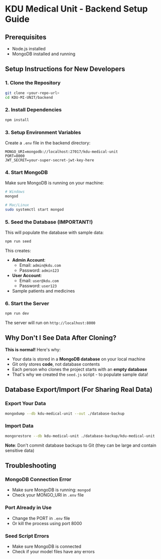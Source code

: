 # KDU Medical Unit - Backend Setup Guide

## Prerequisites
- Node.js installed
- MongoDB installed and running

## Setup Instructions for New Developers

### 1. Clone the Repository
```bash
git clone <your-repo-url>
cd KDU-MI-UNIT/backend
```

### 2. Install Dependencies
```bash
npm install
```

### 3. Setup Environment Variables
Create a `.env` file in the backend directory:
```env
MONGO_URI=mongodb://localhost:27017/kdu-medical-unit
PORT=8000
JWT_SECRET=your-super-secret-jwt-key-here
```

### 4. Start MongoDB
Make sure MongoDB is running on your machine:
```bash
# Windows
mongod

# Mac/Linux
sudo systemctl start mongod
```

### 5. Seed the Database (IMPORTANT!)
This will populate the database with sample data:
```bash
npm run seed
```

This creates:
- **Admin Account**: 
  - Email: `admin@kdu.com`
  - Password: `admin123`
- **User Account**: 
  - Email: `user@kdu.com`
  - Password: `user123`
- Sample patients and medicines

### 6. Start the Server
```bash
npm run dev
```

The server will run on `http://localhost:8000`

## Why Don't I See Data After Cloning?

**This is normal!** Here's why:
- Your data is stored in a **MongoDB database** on your local machine
- Git only stores **code**, not database contents
- Each person who clones the project starts with an **empty database**
- That's why we created the `seed.js` script - to populate sample data!

## Database Export/Import (For Sharing Real Data)

### Export Your Data
```bash
mongodump --db kdu-medical-unit --out ./database-backup
```

### Import Data
```bash
mongorestore --db kdu-medical-unit ./database-backup/kdu-medical-unit
```

**Note**: Don't commit database backups to Git (they can be large and contain sensitive data)

## Troubleshooting

### MongoDB Connection Error
- Make sure MongoDB is running: `mongod`
- Check your MONGO_URI in `.env` file

### Port Already in Use
- Change the PORT in `.env` file
- Or kill the process using port 8000

### Seed Script Errors
- Make sure MongoDB is connected
- Check if your model files have any errors




